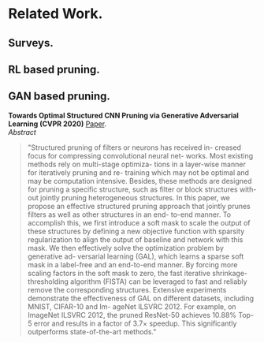 # Related Work.  

## Surveys.  

## RL based pruning.  

## GAN based pruning.   

**Towards Optimal Structured CNN Pruning via Generative Adversarial Learning (CVPR 2020)**
[Paper](https://openaccess.thecvf.com/content_CVPR_2019/papers/Lin_Towards_Optimal_Structured_CNN_Pruning_via_Generative_Adversarial_Learning_CVPR_2019_paper.pdf).  
*Abstract*
> "Structured pruning of filters or neurons has received in- creased focus for compressing convolutional neural net- works. Most existing methods rely on multi-stage optimiza- tions in a layer-wise manner for iteratively pruning and re- training which may not be optimal and may be computation intensive. Besides, these methods are designed for pruning a specific structure, such as filter or block structures with- out jointly pruning heterogeneous structures. In this paper, we propose an effective structured pruning approach that jointly prunes filters as well as other structures in an end- to-end manner. To accomplish this, we first introduce a soft mask to scale the output of these structures by defining a new objective function with sparsity regularization to align the output of baseline and network with this mask. We then effectively solve the optimization problem by generative ad- versarial learning (GAL), which learns a sparse soft mask in a label-free and an end-to-end manner. By forcing more scaling factors in the soft mask to zero, the fast iterative shrinkage-thresholding algorithm (FISTA) can be leveraged to fast and reliably remove the corresponding structures. Extensive experiments demonstrate the effectiveness of GAL on different datasets, including MNIST, CIFAR-10 and Im- ageNet ILSVRC 2012. For example, on ImageNet ILSVRC 2012, the pruned ResNet-50 achieves 10.88% Top-5 error and results in a factor of 3.7× speedup. This significantly outperforms state-of-the-art methods."
